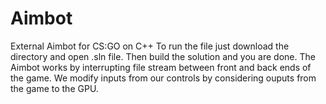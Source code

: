 # Aimbot
External Aimbot for CS:GO on C++
To run the file just download the directory and open .sln file. Then build the solution and you are done.
The Aimbot works by interrupting file stream between front and back ends of the game. We modify inputs from our controls by considering ouputs from the game to the GPU.
